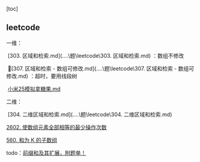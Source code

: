 [toc]

## leetcode





一维：

​	[303. 区域和检索.md](..\..\题\leetcode\303. 区域和检索.md) ：数组不修改

​	🚀[307. 区域和检索 - 数组可修改.md](..\..\题\leetcode\307. 区域和检索 - 数组可修改.md) ：超时，要用线段树

​	[小米25模拟拿糖果.md](..\..\题\笔试\真题\小米25模拟拿糖果.md) 



二维：

​	[304. 二维区域和检索.md](..\..\题\leetcode\304. 二维区域和检索.md) 





[2602. 使数组元素全部相等的最少操作次数](../../leetcode/2602.%20使数组元素全部相等的最少操作次数.md)

[560. 和为 K 的子数组](../../leetcode/560.%20和为K的子数组.md)





todo：[前缀和及其扩展，附题单！](https://leetcode.cn/problems/range-sum-query-immutable/solutions/2693498/qian-zhui-he-ji-qi-kuo-zhan-fu-ti-dan-py-vaar/)
